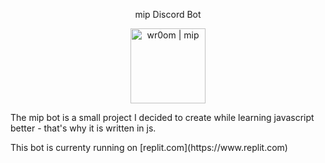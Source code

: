 <p align="center">
     mip Discord Bot
</p>
<p align="center">
<img align="center" alt="wr0om | mip" width="120px" src="https://static.wikia.nocookie.net/characters/images/c/cc/Meap_Phineas_and_Ferb.png/revision/latest?cb=20191223114414"/>
</p>

The mip bot is a small project I decided to create while learning javascript better - that's why it is written in js.
</hr>
This bot is currenty running on [replit.com](https://www.replit.com)

